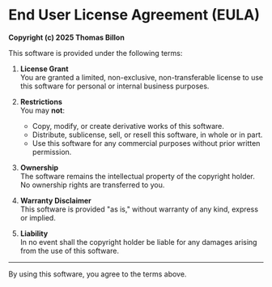 # End User License Agreement (EULA)

**Copyright (c) 2025 Thomas Billon**

This software is provided under the following terms:

1. **License Grant**  
   You are granted a limited, non-exclusive, non-transferable license to use this software for personal or internal business purposes.

2. **Restrictions**  
   You may **not**:
   - Copy, modify, or create derivative works of this software.  
   - Distribute, sublicense, sell, or resell this software, in whole or in part.  
   - Use this software for any commercial purposes without prior written permission.  

3. **Ownership**  
   The software remains the intellectual property of the copyright holder. No ownership rights are transferred to you.

4. **Warranty Disclaimer**  
   This software is provided "as is," without warranty of any kind, express or implied.

5. **Liability**  
   In no event shall the copyright holder be liable for any damages arising from the use of this software.

---

By using this software, you agree to the terms above.
